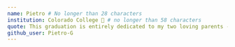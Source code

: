 ```yaml
---
name: Pietro # No longer than 28 characters
institution: Colorado College 🚩 # no longer than 58 characters
quote: This graduation is entirely dedicated to my two loving parents - thank you for all your inconditional support. # no longer than 100 characters, avoid using quotes(") to guarantee the format remains the same.
github_user: Pietro-G
---
```


